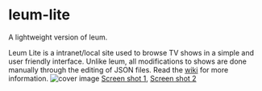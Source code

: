 # leum-lite
A lightweight version of leum.

Leum Lite is a intranet/local site used to browse TV shows in a simple and user friendly interface.
Unlike leum, all modifications to shows are done manually through the editing of JSON files. Read the [wiki](https://github.com/Those45Ninjas/leum-lite/wiki) for more information.
![cover image](https://i.imgur.com/uDNRPGn.png)
[Screen shot 1](https://i.imgur.com/Kku0kfU.png),
[Screen shot 2](https://i.imgur.com/v3NoMa0.png)
